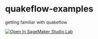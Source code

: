 # quakeflow-examples
getting familiar with quakeflow

[![Open In SageMaker Studio Lab](https://studiolab.sagemaker.aws/studiolab.svg)](https://studiolab.sagemaker.aws/import/github/scottyhq/quakeflow-examples/blob/main/quakflow-ridgecrest.ipynb)